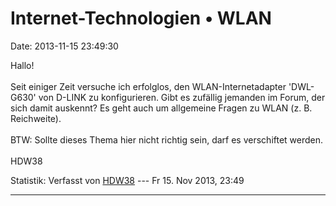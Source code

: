Internet-Technologien • WLAN
============================

Date: 2013-11-15 23:49:30

Hallo!\
\
Seit einiger Zeit versuche ich erfolglos, den WLAN-Internetadapter
\'DWL-G630\' von D-LINK zu konfigurieren. Gibt es zufällig jemanden im
Forum, der sich damit auskennt? Es geht auch um allgemeine Fragen zu
WLAN (z. B. Reichweite).\
\
BTW: Sollte dieses Thema hier nicht richtig sein, darf es verschiftet
werden.\
\
HDW38

Statistik: Verfasst von
[HDW38](http://forum.suma-ev.de/memberlist.php?mode=viewprofile&u=120)
--- Fr 15. Nov 2013, 23:49

------------------------------------------------------------------------
